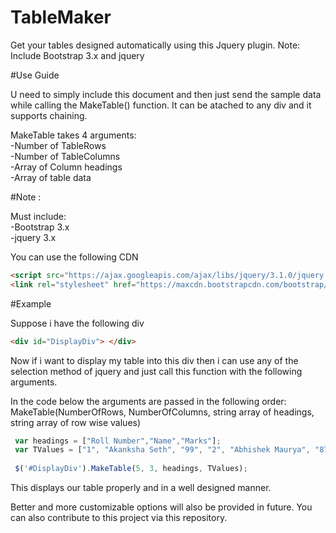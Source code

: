 # TableMaker

Get your tables designed automatically using this Jquery plugin. Note: Include Bootstrap 3.x and jquery

#Use Guide

U need to simply include this document and then just send the sample data while calling the MakeTable() function. It can be atached to any div and it supports chaining.

MakeTable takes 4 arguments:<br/>
-Number of TableRows<br/>
-Number of TableColumns<br/>
-Array of Column headings<br/>
-Array of table data<br/>

#Note :

Must include:<br/>
-Bootstrap 3.x<br/>
-jquery 3.x

You can use the following CDN
```html
<script src="https://ajax.googleapis.com/ajax/libs/jquery/3.1.0/jquery.min.js"></script>
<link rel="stylesheet" href="https://maxcdn.bootstrapcdn.com/bootstrap/3.3.7/css/bootstrap.min.css" />
```

#Example

Suppose i have the following div 
```html
<div id="DisplayDiv"> </div>
```

Now if i want to display my table into this div then i can use any of the selection method of jquery and just call this function with the following arguments.

In the code below the arguments are passed in the following order:
MakeTable(NumberOfRows, NumberOfColumns, string array of headings, string array of row wise values)

```javascript
 var headings = ["Roll Number","Name","Marks"];
 var TValues = ["1", "Akanksha Seth", "99", "2", "Abhishek Maurya", "87", "3", "Aditya Kumar", "87", "4", "Abhinav Singh", "100", "5", "Birendra Yadav", "90"];
 
 $('#DisplayDiv').MakeTable(5, 3, headings, TValues);
```

This displays our table properly and in a well designed manner.


<div>
Better and more customizable options will also be provided in future. You can also contribute to this project via this repository.
</div>




